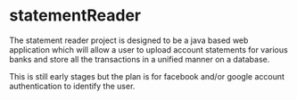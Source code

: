 # statementReader

The statement reader project is designed to be a java based web application which will allow a user to upload account statements for various banks and store all the transactions in a unified manner on a database. 

This is still early stages but the plan is for facebook and/or google account authentication to identify the user.
